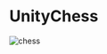 # UnityChess
![chess](https://user-images.githubusercontent.com/40820650/48699693-f4d9b700-ec39-11e8-9583-6a7af3b64a0a.png)
